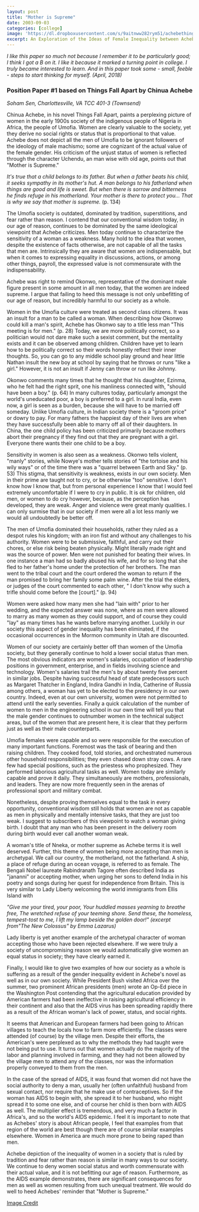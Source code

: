 ```yaml
---
layout: post
title: "Mother is Supreme"
date: 2003-09-03
categories: [college]
image: 'https://dl.dropboxusercontent.com/s/9aitnww282rym51/achebethingsfallapart.jpg?dl=0'
excerpt: An Exploration of the Ideas of Female Inequality between Achebes's' Umuofia and Modern America
---
```

_I like this paper so much not because I remember it to be particularly good; I think I got a B on it. I like it because it marked a turning point in college. I truly became interested to learn. And in this paper took some - small, feeble - steps to start thinking for myself. (April, 2018)_

### Position Paper #1 based on **Things Fall Apart by Chinua Achebe**
*Soham Sen, Charlottesville, VA*
*TCC 401-3 (Townsend)*

Chinua Achebe, in his novel Things Fall Apart, paints a perplexing picture of women in the early 1900s society of the indigenous people of Nigeria in Africa, the people of Umofia. Women are clearly valuable to the society, yet they derive no social rights or status that is proportional to that value. Achebe does not depict all the men of Umofia to be ignorant followers of the ideology of male machismo; some are cognizant of the actual value of the female gender. His criticism of the unjust status of women is reflected through the character Uchendu, an man wise with old age, points out that &quot;Mother is Supreme.&quot;

_It&#39;s true that a child belongs to its father. But when a father beats his child, it seeks sympathy in its mother&#39;s hut. A man belongs to his fatherland when things are good and life is sweet. But when there is sorrow and bitterness he finds refuge in his motherland. Your mother is there to protect you… That is why we say that mother is supreme._ (p. 134)

The Umofia society is outdated, dominated by tradition, superstitions, and fear rather than reason. I contend that our conventional wisdom today, in our age of reason, continues to be dominated by the same ideological viewpoint that Achebe criticizes. Men today continue to characterize the sensitivity of a woman as a weakness. Many hold to the idea that women, despite the existence of facts otherwise, are not capable of all the tasks that men are. Intrinsically they are aware that women are indispensable, but when it comes to expressing equality in discussions, actions, or among other things, payroll, the expressed value is not commensurate with the indispensability.

Achebe was right to remind Okonwo, representative of the dominant male figure present in some amount in all men today, that the women are indeed supreme. I argue that failing to heed this message is not only unbefitting of our age of reason, but incredibly harmful to our society as a whole.

Women in the Umofia culture were treated as second class citizens. It was an insult for a man to be called a woman. When describing how Okonwo could kill a man&#39;s spirit, Achebe has Okonwo say to a title less man &quot;This meeting is for men.&quot; (p. 28) Today, we are more politically correct, so a politician would not dare make such a sexist comment, but the mentality exists and it can be observed among children. Children have yet to learn how to be politically correct so their words honestly reflect their inner thoughts. So, you can go to any middle school play ground and hear little Nathan insult the new boy at school by saying that he throws or runs &quot;like a girl.&quot; However, it is not an insult if Jenny can throw or run like Johnny.

Okonwo comments many times that he thought that his daughter, Ezinma, who he felt had the right sprit, one his manliness connected with, &quot;should have been a boy.&quot; (p. 64) In many cultures today, particularly amongst the world&#39;s uneducated poor, a boy is preferred to a girl. In rural India, even now, a girl is seen as a burden, because she will have to be married off someday. Unlike Umofia culture, in Indian society there is a &quot;groom price&quot; or dowry to pay. For many fathers the happiest day of their lives are when they have successfully been able to marry off all of their daughters. In China, the one child policy has been criticized primarily because mothers abort their pregnancy if they find out that they are pregnant with a girl. Everyone there wants their one child to be a boy.

Sensitivity in women is also seen as a weakness. Okonwo tells violent, &quot;manly&quot; stories, while Nowye&#39;s mother tells stories of &quot;the tortoise and his wily ways&quot; or of the time there was a &quot;quarrel between Earth and Sky.&quot; (p. 53) This stigma, that sensitivity is weakness, exists in our own society. Men in their prime are taught not to cry, or be otherwise &quot;too&quot; sensitive. I don&#39;t know how I know that, but from personal experience I know that I would feel extremely uncomfortable if I were to cry in public. It is ok for children, old men, or women to do cry however, because, as the perception has developed, they are weak. Anger and violence were great manly qualities. I can only surmise that in our society if men were all a lot less manly we would all undoubtedly be better off.

The men of Umofia dominated their households, rather they ruled as a despot rules his kingdom; with an iron fist and without any challenges to his authority. Women were to be submissive, faithful, and carry out their chores, or else risk being beaten physically. Might literally made right and was the source of power. Men were not punished for beating their wives. In one instance a man had so badly abused his wife, and for so long that she fled to her father&#39;s home under the protection of her brothers. The man went to the tribal court and the court ordered the woman to return if the man promised to bring her family some palm wine. After the trial the elders, or judges of the court commented to each other, &quot; I don&#39;t know why such a trifle should come before the [court].&quot; (p. 94)

Women were asked how many men she had &quot;lain with&quot; prior to her wedding, and the expected answer was none, where as men were allowed to marry as many women as they could support, and of course they could &quot;lay&quot; as many times has he wants before marrying another. Luckily in our society this aspect of gender inequality has been eliminated, if the occasional occurrences in the Mormon community in Utah are discounted.

Women of our society are certainly better off than women of the Umofia society, but they generally continue to hold a lower social status than men. The most obvious indicators are women&#39;s salaries, occupation of leadership positions in government, enterprise, and in fields involving science and technology. Women&#39;s salaries trail the men&#39;s by about twenty five percent in similar jobs. Despite having successful head of state predecessors such as Margaret Thatcher in England, Indira Gandhi in India, Catherine of Russia among others, a woman has yet to be elected to the presidency in our own country. Indeed, even at our own university, women were not permitted to attend until the early seventies. Finally a quick calculation of the number of women to men in the engineering school in our own time will tell you that the male gender continues to outnumber women in the technical subject areas, but of the women that are present here, it is clear that they perform just as well as their male counterparts.

Umofia females were capable and so were responsible for the execution of many important functions. Foremost was the task of bearing and then raising children. They cooked food, told stories, and orchestrated numerous other household responsibilities; they even chased down stray cows. A rare few had special positions, such as the priestess who prophesized. They performed laborious agricultural tasks as well. Women today are similarly capable and prove it daily. They simultaneously are mothers, professionals, and leaders. They are now more frequently seen in the arenas of professional sport and military combat.

Nonetheless, despite proving themselves equal to the task in every opportunity, conventional wisdom still holds that women are not as capable as men in physically and mentally intensive tasks, that they are just too weak. I suggest to subscribers of this viewpoint to watch a woman giving birth. I doubt that any man who has been present in the delivery room during birth would ever call another woman weak.

A woman&#39;s title of Nneka, or mother supreme as Achebe terms it is well deserved. Further, this theme of women being more accepting than men is archetypal. We call our country, the motherland, not the fatherland. A ship, a place of refuge during an ocean voyage, is referred to as female. The Bengali Nobel laureate Rabindranath Tagore often described India as &quot;jananni&quot; or accepting mother, when urging her sons to defend India in his poetry and songs during her quest for independence from Britain. This is very similar to Lady Liberty welcoming the world immigrants from Ellis Island with

_&quot;Give me your tired, your poor, Your huddled masses yearning to breathe free, The wretched refuse of your teeming shore. Send these, the homeless, tempest-tost to me, I lift my lamp beside the golden door!&quot; (excerpt from&quot;The New Colossus&quot; by Emma Lazarus)_

Lady liberty is yet another example of the archetypal character of woman accepting those who have been rejected elsewhere. If we were truly a society of uncompromising reason we would automatically give women an equal status in society; they have clearly earned it.

Finally, I would like to give two examples of how our society as a whole is suffering as a result of the gender inequality evident in Achebe&#39;s novel as well as in our own society. While President Bush visited Africa over the summer, two prominent African presidents (men) wrote an Op-Ed piece in the Washington Post contending that the agricultural education provided by American farmers had been ineffective in raising agricultural efficiency in their continent and also that the AIDS virus has been spreading rapidly there as a result of the African woman&#39;s lack of power, status, and social rights.

It seems that American and European farmers had been going to African villages to teach the locals how to farm more efficiently. The classes were attended (of course) by the village men. Despite their efforts, the American&#39;s were perplexed as to why the methods they had taught were not being put to use. It turns out that women actually do the majority of the labor and planning involved in farming, and they had not been allowed by the village men to attend any of the classes, nor was the information properly conveyed to them from the men.

In the case of the spread of AIDS, it was found that women did not have the social authority to deny a man, usually her (often unfaithful) husband from sexual contact, nor require that he make use of contraceptives. So if the woman has AIDS to begin with, she spread it to her husband, who might spread it to some one else, and of course her child is then born with AIDS as well. The multiplier effect is tremendous, and very much a factor in Africa&#39;s, and so the world&#39;s AIDS epidemic.  I feel it is important to note that as Achebes&#39; story is about African people, I feel that examples from that region of the world are best though there are of course similar examples elsewhere. Women in America are much more prone to being raped than men.

Achebe depiction of the inequality of women in a society that is ruled by tradition and fear rather than reason is similar in many ways to our society. We continue to deny women social status and worth commensurate with their actual value, and it is not befitting our age of reason. Furthermore, as the AIDS example demonstrates, there are significant consequences for men as well as women resulting from such unequal treatment. We would do well to heed Achebes&#39; reminder that &quot;Mother is Supreme.&quot;

[Image Credit](http://thingsfallapartblog.weebly.com/uploads/2/7/5/0/27506757/6313251.jpg?525)

